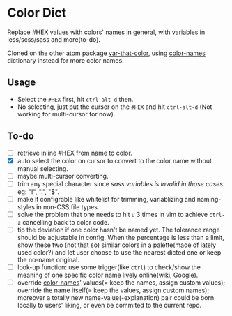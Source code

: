 # Color Dict

Replace #HEX values with colors' names in general, with variables in less/scss/sass and more(to-do).

Cloned on the other atom package [var-that-color](https://atom.io/packages/var-that-color), using [color-names](https://github.com/meodai/color-names) dictionary instead for more color names.

## Usage

- Select the `#HEX` first, hit `ctrl-alt-d` then.
- No selecting, just put the cursor on the `#HEX` and hit `ctrl-alt-d` (Not working for multi-cursor for now).

## To-do

- [ ] retrieve inline #HEX from name to color.
- [x] auto select the color on cursor to convert to the color name without manual selecting.
- [ ] maybe multi-cursor converting.
- [ ] trim any special character since *sass variables is invalid in those cases*. eg: "!", ".", "$".
- [ ] make it configrable like whitelist for trimming, variablizing and naming-styles in non-CSS file types.
- [ ] solve the problem that one needs to hit `u` 3 times in vim to achieve `ctrl-z` cancelling back to color code.
- [ ] tip the deviation if one color hasn't be named yet. The tolerance range should be adjustable in config. When the percentage is less than a limit, show these two (not that so) similar colors in a palette(made of lately used color?) and let user choose to use the nearest dicted one or keep the no-name original.
- [ ] look-up function: use some trigger(like `ctrl`) to check/show the meaning of one specific color name lively online(wiki, Google).
- [ ] override [color-names](https://github.com/meodai/color-names)' values(= keep the names, assign custom values); override the name itself(= keep the values, assign custom names); moreover a totally new name-value(-explanation) pair could be born locally to users' liking, or even be commited to the current repo.
